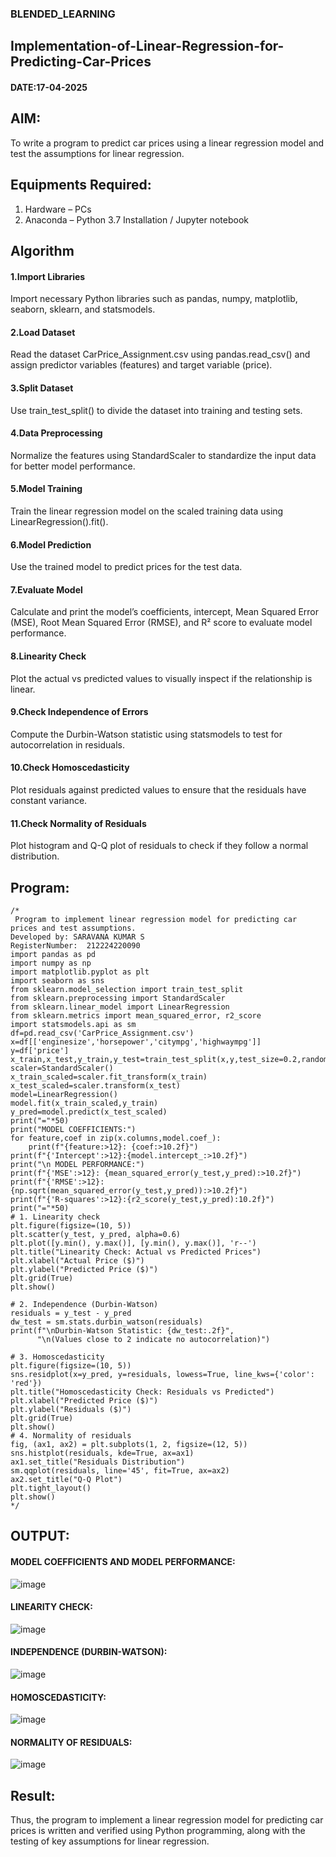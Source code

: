 ### BLENDED_LEARNING
## Implementation-of-Linear-Regression-for-Predicting-Car-Prices
#### DATE:17-04-2025
## AIM:
To write a program to predict car prices using a linear regression model and test the assumptions for linear regression.

## Equipments Required:
1. Hardware – PCs
2. Anaconda – Python 3.7 Installation / Jupyter notebook

## Algorithm
#### 1.Import Libraries
Import necessary Python libraries such as pandas, numpy, matplotlib, seaborn, sklearn, and statsmodels.

#### 2.Load Dataset
Read the dataset CarPrice_Assignment.csv using pandas.read_csv() and assign predictor variables (features) and target variable (price).

#### 3.Split Dataset
Use train_test_split() to divide the dataset into training and testing sets.

#### 4.Data Preprocessing
Normalize the features using StandardScaler to standardize the input data for better model performance.

#### 5.Model Training
Train the linear regression model on the scaled training data using LinearRegression().fit().

#### 6.Model Prediction
Use the trained model to predict prices for the test data.

#### 7.Evaluate Model
Calculate and print the model’s coefficients, intercept, Mean Squared Error (MSE), Root Mean Squared Error (RMSE), and R² score to evaluate model performance.

#### 8.Linearity Check
Plot the actual vs predicted values to visually inspect if the relationship is linear.

#### 9.Check Independence of Errors
Compute the Durbin-Watson statistic using statsmodels to test for autocorrelation in residuals.

#### 10.Check Homoscedasticity
Plot residuals against predicted values to ensure that the residuals have constant variance.

#### 11.Check Normality of Residuals
Plot histogram and Q-Q plot of residuals to check if they follow a normal distribution.
## Program:
```
/*
 Program to implement linear regression model for predicting car prices and test assumptions.
Developed by: SARAVANA KUMAR S
RegisterNumber:  212224220090
import pandas as pd
import numpy as np
import matplotlib.pyplot as plt
import seaborn as sns
from sklearn.model_selection import train_test_split
from sklearn.preprocessing import StandardScaler
from sklearn.linear_model import LinearRegression
from sklearn.metrics import mean_squared_error, r2_score
import statsmodels.api as sm
df=pd.read_csv('CarPrice_Assignment.csv')
x=df[['enginesize','horsepower','citympg','highwaympg']]
y=df['price']
x_train,x_test,y_train,y_test=train_test_split(x,y,test_size=0.2,random_state=42)
scaler=StandardScaler()
x_train_scaled=scaler.fit_transform(x_train)
x_test_scaled=scaler.transform(x_test)
model=LinearRegression()
model.fit(x_train_scaled,y_train)
y_pred=model.predict(x_test_scaled)
print("="*50)
print("MODEL COEFFICIENTS:")
for feature,coef in zip(x.columns,model.coef_):
    print(f"{feature:>12}: {coef:>10.2f}")
print(f"{'Intercept':>12}:{model.intercept_:>10.2f}")
print("\n MODEL PERFORMANCE:")
print(f"{'MSE':>12}: {mean_squared_error(y_test,y_pred):>10.2f}")
print(f"{'RMSE':>12}:{np.sqrt(mean_squared_error(y_test,y_pred)):>10.2f}")
print(f"{'R-squares':>12}:{r2_score(y_test,y_pred):10.2f}")
print("="*50)
# 1. Linearity check
plt.figure(figsize=(10, 5))
plt.scatter(y_test, y_pred, alpha=0.6)
plt.plot([y.min(), y.max()], [y.min(), y.max()], 'r--')
plt.title("Linearity Check: Actual vs Predicted Prices")
plt.xlabel("Actual Price ($)")
plt.ylabel("Predicted Price ($)")
plt.grid(True)
plt.show()

# 2. Independence (Durbin-Watson)
residuals = y_test - y_pred
dw_test = sm.stats.durbin_watson(residuals)
print(f"\nDurbin-Watson Statistic: {dw_test:.2f}",
      "\n(Values close to 2 indicate no autocorrelation)")

# 3. Homoscedasticity
plt.figure(figsize=(10, 5))
sns.residplot(x=y_pred, y=residuals, lowess=True, line_kws={'color': 'red'})
plt.title("Homoscedasticity Check: Residuals vs Predicted")
plt.xlabel("Predicted Price ($)")
plt.ylabel("Residuals ($)")
plt.grid(True)
plt.show()
# 4. Normality of residuals
fig, (ax1, ax2) = plt.subplots(1, 2, figsize=(12, 5))
sns.histplot(residuals, kde=True, ax=ax1)
ax1.set_title("Residuals Distribution")
sm.qqplot(residuals, line='45', fit=True, ax=ax2)
ax2.set_title("Q-Q Plot")
plt.tight_layout()
plt.show()
*/
```

## OUTPUT:
#### MODEL COEFFICIENTS AND MODEL PERFORMANCE:
![image](https://github.com/user-attachments/assets/9c25017c-79c9-429e-b133-072a5a028eee)
#### LINEARITY CHECK:
![image](https://github.com/user-attachments/assets/43f4bced-2db2-430a-9b68-e5ec83633d1b)
#### INDEPENDENCE (DURBIN-WATSON):
![image](https://github.com/user-attachments/assets/5e5ef0a8-0db7-480e-a401-869dc470edc9)

#### HOMOSCEDASTICITY:
![image](https://github.com/user-attachments/assets/e97122a8-94ef-4919-8a03-955da65d7d5e)
#### NORMALITY OF RESIDUALS:
![image](https://github.com/user-attachments/assets/20a9e8e7-ea19-4a0e-bd95-edec8a4e975d)

## Result:
Thus, the program to implement a linear regression model for predicting car prices is written and verified using Python programming, along with the testing of key assumptions for linear regression.
